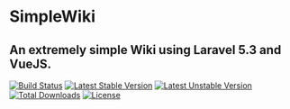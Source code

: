 # SimpleWiki

## An extremely simple Wiki using Laravel 5.3 and VueJS.

[![Build Status](https://travis-ci.org/bradbird1990/SimpleWiki.svg?branch=master)](https://travis-ci.org/bradbird1990/SimpleWiki)
[![Latest Stable Version](https://poser.pugx.org/bradbird1990/SimpleWiki/version)](https://packagist.org/packages/bradbird1990/SimpleWiki)
[![Latest Unstable Version](https://poser.pugx.org/bradbird1990/SimpleWiki/v/unstable)](//packagist.org/packages/bradbird1990/SimpleWiki)
[![Total Downloads](https://poser.pugx.org/bradbird1990/SimpleWiki/downloads)](https://packagist.org/packages/bradbird1990/SimpleWiki)
[![License](https://poser.pugx.org/bradbird1990/SimpleWiki/license)](https://packagist.org/packages/bradbird1990/SimpleWiki)
